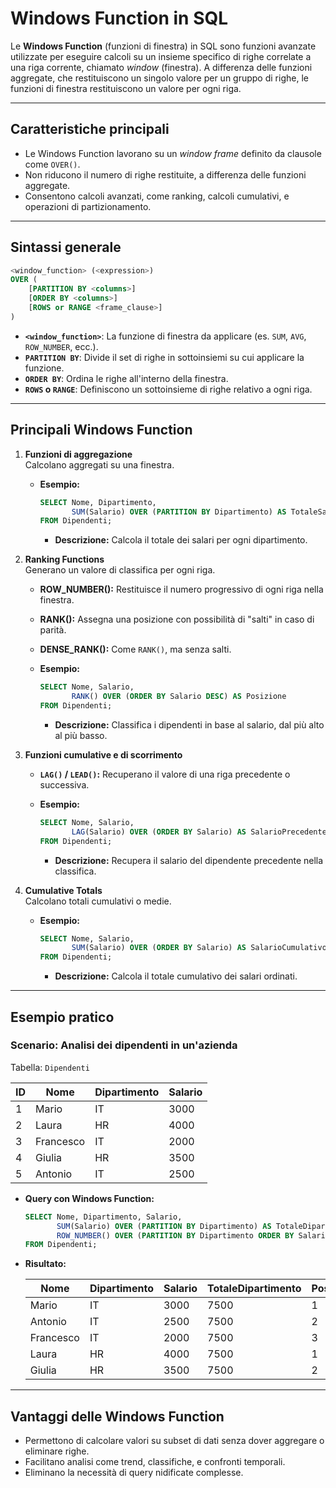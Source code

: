 # **Windows Function in SQL**

Le **Windows Function** (funzioni di finestra) in SQL sono funzioni avanzate utilizzate per eseguire calcoli su un insieme specifico di righe correlate a una riga corrente, chiamato *window* (finestra). A differenza delle funzioni aggregate, che restituiscono un singolo valore per un gruppo di righe, le funzioni di finestra restituiscono un valore per ogni riga.

---

## **Caratteristiche principali**

- Le Windows Function lavorano su un *window frame* definito da clausole come `OVER()`.
- Non riducono il numero di righe restituite, a differenza delle funzioni aggregate.
- Consentono calcoli avanzati, come ranking, calcoli cumulativi, e operazioni di partizionamento.

---

## **Sintassi generale**

```sql
<window_function> (<expression>)
OVER (
    [PARTITION BY <columns>]
    [ORDER BY <columns>]
    [ROWS or RANGE <frame_clause>]
)
```

- **`<window_function>`**: La funzione di finestra da applicare (es. `SUM`, `AVG`, `ROW_NUMBER`, ecc.).
- **`PARTITION BY`**: Divide il set di righe in sottoinsiemi su cui applicare la funzione.
- **`ORDER BY`**: Ordina le righe all'interno della finestra.
- **`ROWS` o `RANGE`**: Definiscono un sottoinsieme di righe relativo a ogni riga.

---

## **Principali Windows Function**

1. **Funzioni di aggregazione**  
   Calcolano aggregati su una finestra.  
   - **Esempio:**

     ```sql
     SELECT Nome, Dipartimento, 
            SUM(Salario) OVER (PARTITION BY Dipartimento) AS TotaleSalario
     FROM Dipendenti;
     ```

     - **Descrizione:** Calcola il totale dei salari per ogni dipartimento.

2. **Ranking Functions**  
   Generano un valore di classifica per ogni riga.  
   - **ROW_NUMBER():** Restituisce il numero progressivo di ogni riga nella finestra.
   - **RANK():** Assegna una posizione con possibilità di "salti" in caso di parità.
   - **DENSE_RANK():** Come `RANK()`, ma senza salti.  
   - **Esempio:**

     ```sql
     SELECT Nome, Salario,
            RANK() OVER (ORDER BY Salario DESC) AS Posizione
     FROM Dipendenti;
     ```

     - **Descrizione:** Classifica i dipendenti in base al salario, dal più alto al più basso.

3. **Funzioni cumulative e di scorrimento**  
   - **`LAG()` / `LEAD()`:** Recuperano il valore di una riga precedente o successiva.  
   - **Esempio:**

     ```sql
     SELECT Nome, Salario,
            LAG(Salario) OVER (ORDER BY Salario) AS SalarioPrecedente
     FROM Dipendenti;
     ```

     - **Descrizione:** Recupera il salario del dipendente precedente nella classifica.

4. **Cumulative Totals**  
   Calcolano totali cumulativi o medie.  
   - **Esempio:**

     ```sql
     SELECT Nome, Salario,
            SUM(Salario) OVER (ORDER BY Salario) AS SalarioCumulativo
     FROM Dipendenti;
     ```

     - **Descrizione:** Calcola il totale cumulativo dei salari ordinati.

---

## **Esempio pratico**

### **Scenario: Analisi dei dipendenti in un'azienda**

Tabella: `Dipendenti`  

| ID | Nome       | Dipartimento | Salario |
|----|------------|--------------|---------|
| 1  | Mario      | IT           | 3000    |
| 2  | Laura      | HR           | 4000    |
| 3  | Francesco  | IT           | 2000    |
| 4  | Giulia     | HR           | 3500    |
| 5  | Antonio    | IT           | 2500    |

- **Query con Windows Function:**

  ```sql
  SELECT Nome, Dipartimento, Salario,
         SUM(Salario) OVER (PARTITION BY Dipartimento) AS TotaleDipartimento,
         ROW_NUMBER() OVER (PARTITION BY Dipartimento ORDER BY Salario DESC) AS Posizione
  FROM Dipendenti;
  ```

- **Risultato:**

  | Nome      | Dipartimento | Salario | TotaleDipartimento | Posizione |
  |-----------|--------------|---------|---------------------|-----------|
  | Mario     | IT           | 3000    | 7500                | 1         |
  | Antonio   | IT           | 2500    | 7500                | 2         |
  | Francesco | IT           | 2000    | 7500                | 3         |
  | Laura     | HR           | 4000    | 7500                | 1         |
  | Giulia    | HR           | 3500    | 7500                | 2         |

---

## **Vantaggi delle Windows Function**

- Permettono di calcolare valori su subset di dati senza dover aggregare o eliminare righe.
- Facilitano analisi come trend, classifiche, e confronti temporali.
- Eliminano la necessità di query nidificate complesse.

